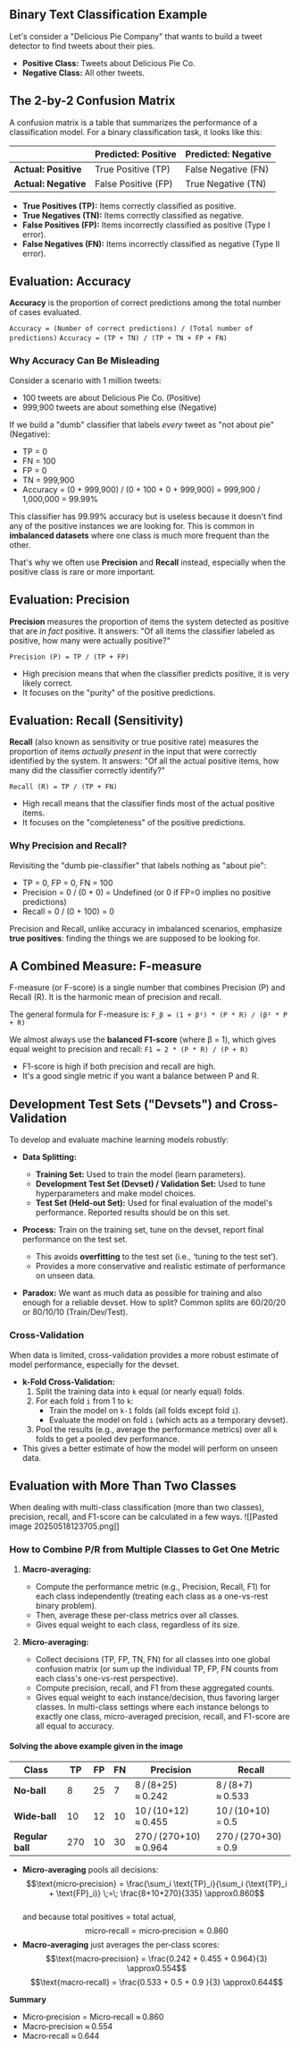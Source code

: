 ## Binary Text Classification Example

Let's consider a "Delicious Pie Company" that wants to build a tweet detector to find tweets about their pies.
*   **Positive Class:** Tweets about Delicious Pie Co.
*   **Negative Class:** All other tweets.

## The 2-by-2 Confusion Matrix

A confusion matrix is a table that summarizes the performance of a classification model. For a binary classification task, it looks like this:

|                       | **Predicted: Positive** | **Predicted: Negative** |
| :-------------------- | :---------------------- | :---------------------- |
| **Actual: Positive**  | True Positive (TP)      | False Negative (FN)     |
| **Actual: Negative**  | False Positive (FP)     | True Negative (TN)      |

*   **True Positives (TP):** Items correctly classified as positive.
*   **True Negatives (TN):** Items correctly classified as negative.
*   **False Positives (FP):** Items incorrectly classified as positive (Type I error).
*   **False Negatives (FN):** Items incorrectly classified as negative (Type II error).

## Evaluation: Accuracy

**Accuracy** is the proportion of correct predictions among the total number of cases evaluated.

`Accuracy = (Number of correct predictions) / (Total number of predictions)`
`Accuracy = (TP + TN) / (TP + TN + FP + FN)`

### Why Accuracy Can Be Misleading

Consider a scenario with 1 million tweets:
*   100 tweets are about Delicious Pie Co. (Positive)
*   999,900 tweets are about something else (Negative)

If we build a "dumb" classifier that labels *every* tweet as "not about pie" (Negative):
*   TP = 0
*   FN = 100
*   FP = 0
*   TN = 999,900
*   Accuracy = (0 + 999,900) / (0 + 100 + 0 + 999,900) = 999,900 / 1,000,000 = 99.99%

This classifier has 99.99% accuracy but is useless because it doesn't find any of the positive instances we are looking for. This is common in **imbalanced datasets** where one class is much more frequent than the other.

That's why we often use **Precision** and **Recall** instead, especially when the positive class is rare or more important.

## Evaluation: Precision

**Precision** measures the proportion of items the system detected as positive that are *in fact* positive. It answers: "Of all items the classifier labeled as positive, how many were actually positive?"

`Precision (P) = TP / (TP + FP)`

*   High precision means that when the classifier predicts positive, it is very likely correct.
*   It focuses on the "purity" of the positive predictions.

## Evaluation: Recall (Sensitivity)

**Recall** (also known as sensitivity or true positive rate) measures the proportion of items *actually present* in the input that were correctly identified by the system. It answers: "Of all the actual positive items, how many did the classifier correctly identify?"

`Recall (R) = TP / (TP + FN)`

*   High recall means that the classifier finds most of the actual positive items.
*   It focuses on the "completeness" of the positive predictions.

### Why Precision and Recall?

Revisiting the "dumb pie-classifier" that labels nothing as "about pie":
*   TP = 0, FP = 0, FN = 100
*   Precision = 0 / (0 + 0) = Undefined (or 0 if FP=0 implies no positive predictions)
*   Recall = 0 / (0 + 100) = 0

Precision and Recall, unlike accuracy in imbalanced scenarios, emphasize **true positives**: finding the things we are supposed to be looking for.

## A Combined Measure: F-measure

F-measure (or F-score) is a single number that combines Precision (P) and Recall (R). It is the harmonic mean of precision and recall.

The general formula for F-measure is:
`F_β = (1 + β²) * (P * R) / (β² * P + R)`

We almost always use the **balanced F1-score** (where β = 1), which gives equal weight to precision and recall:
`F1 = 2 * (P * R) / (P + R)`

*   F1-score is high if both precision and recall are high.
*   It's a good single metric if you want a balance between P and R.

## Development Test Sets ("Devsets") and Cross-Validation

To develop and evaluate machine learning models robustly:

*   **Data Splitting:**
    *   **Training Set:** Used to train the model (learn parameters).
    *   **Development Test Set (Devset) / Validation Set:** Used to tune hyperparameters and make model choices.
    *   **Test Set (Held-out Set):** Used for final evaluation of the model's performance. Reported results should be on this set.

*   **Process:** Train on the training set, tune on the devset, report final performance on the test set.
    *   This avoids **overfitting** to the test set (i.e., ‘tuning to the test set’).
    *   Provides a more conservative and realistic estimate of performance on unseen data.
*   **Paradox:** We want as much data as possible for training and also enough for a reliable devset. How to split? Common splits are 60/20/20 or 80/10/10 (Train/Dev/Test).

### Cross-Validation

When data is limited, cross-validation provides a more robust estimate of model performance, especially for the devset.
*   **k-Fold Cross-Validation:**
    1.  Split the training data into `k` equal (or nearly equal) folds.
    2.  For each fold `i` from 1 to `k`:
        *   Train the model on `k-1` folds (all folds except fold `i`).
        *   Evaluate the model on fold `i` (which acts as a temporary devset).
    3.  Pool the results (e.g., average the performance metrics) over all `k` folds to get a pooled dev performance.
*   This gives a better estimate of how the model will perform on unseen data.

## Evaluation with More Than Two Classes

When dealing with multi-class classification (more than two classes), precision, recall, and F1-score can be calculated in a few ways.
![[Pasted image 20250518123705.png]]
### How to Combine P/R from Multiple Classes to Get One Metric

1.  **Macro-averaging:**
    *   Compute the performance metric (e.g., Precision, Recall, F1) for each class independently (treating each class as a one-vs-rest binary problem).
    *   Then, average these per-class metrics over all classes.
    *   Gives equal weight to each class, regardless of its size.

2.  **Micro-averaging:**
    *   Collect decisions (TP, FP, TN, FN) for all classes into one global confusion matrix (or sum up the individual TP, FP, FN counts from each class's one-vs-rest perspective).
    *   Compute precision, recall, and F1 from these aggregated counts.
    *   Gives equal weight to each instance/decision, thus favoring larger classes. In multi-class settings where each instance belongs to exactly one class, micro-averaged precision, recall, and F1-score are all equal to accuracy.

#### Solving the above example given in the image

| Class            | TP  | FP  | FN  | Precision              | Recall               |
| ---------------- | --- | --- | --- | ---------------------- | -------------------- |
| **No‑ball**      | 8   | 25  | 7   | 8 / (8+25) ≈ 0.242     | 8 / (8+7) ≈ 0.533    |
| **Wide‑ball**    | 10  | 12  | 10  | 10 / (10+12) ≈ 0.455   | 10 / (10+10) = 0.5   |
| **Regular ball** | 270 | 10  | 30  | 270 / (270+10) ≈ 0.964 | 270 / (270+30) = 0.9 |

- **Micro‑averaging** pools all decisions: $$\text{micro‑precision} = \frac{\sum_i \text{TP}_i}{\sum_i (\text{TP}_i + \text{FP}_i)} \;=\; \frac{8+10+270}{335} \approx0.860$$    
    and because total positives = total actual,  
    $$\text{micro‑recall}=\text{micro‑precision}\approx0.860$$
- **Macro‑averaging** just averages the per‑class scores:
    $$\text{macro‑precision} = \frac{0.242 + 0.455 + 0.964}{3} \approx0.554$$
    $$\text{macro‑recall} = \frac{0.533 + 0.5 + 0.9 }{3} \approx0.644$$

**Summary**
- Micro‑precision = Micro‑recall ≈ 0.860
- Macro‑precision ≈ 0.554
- Macro‑recall ≈ 0.644
